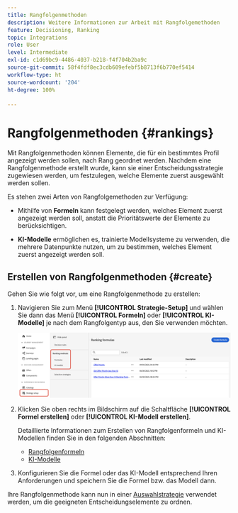 ```yaml
---
title: Rangfolgenmethoden
description: Weitere Informationen zur Arbeit mit Rangfolgemethoden
feature: Decisioning, Ranking
topic: Integrations
role: User
level: Intermediate
exl-id: c1d69bc9-4486-4037-b218-f4f704b2ba9c
source-git-commit: 58f4fdf8ec3cdb609efebf5b8713f6b770ef5414
workflow-type: ht
source-wordcount: '204'
ht-degree: 100%

---
```


# Rangfolgenmethoden {#rankings}

Mit Rangfolgenmethoden können Elemente, die für ein bestimmtes Profil angezeigt werden sollen, nach Rang geordnet werden. Nachdem eine Rangfolgenmethode erstellt wurde, kann sie einer Entscheidungsstrategie zugewiesen werden, um festzulegen, welche Elemente zuerst ausgewählt werden sollen.

Es stehen zwei Arten von Rangfolgemethoden zur Verfügung:

* Mithilfe von **Formeln** kann festgelegt werden, welches Element zuerst angezeigt werden soll, anstatt die Prioritätswerte der Elemente zu berücksichtigen.

* **KI-Modelle** ermöglichen es, trainierte Modellsysteme zu verwenden, die mehrere Datenpunkte nutzen, um zu bestimmen, welches Element zuerst angezeigt werden soll.

## Erstellen von Rangfolgenmethoden {#create}

Gehen Sie wie folgt vor, um eine Rangfolgenmethode zu erstellen:

1. Navigieren Sie zum Menü **[!UICONTROL Strategie-Setup]** und wählen Sie dann das Menü **[!UICONTROL Formeln]** oder **[!UICONTROL KI-Modelle]** je nach dem Rangfolgentyp aus, den Sie verwenden möchten.

   ![](../assets/ranking-create.png)

1. Klicken Sie oben rechts im Bildschirm auf die Schaltfläche **[!UICONTROL Formel erstellen]** oder **[!UICONTROL KI-Modell erstellen]**.

   Detaillierte Informationen zum Erstellen von Rangfolgenformeln und KI-Modellen finden Sie in den folgenden Abschnitten:

   * [Rangfolgenformeln](ranking-formulas.md)
   * [KI-Modelle](ai-models.md)

1. Konfigurieren Sie die Formel oder das KI-Modell entsprechend Ihren Anforderungen und speichern Sie die Formel bzw. das Modell dann.

Ihre Rangfolgenmethode kann nun in einer [Auswahlstrategie](../selection-strategies.md) verwendet werden, um die geeigneten Entscheidungselemente zu ordnen.


